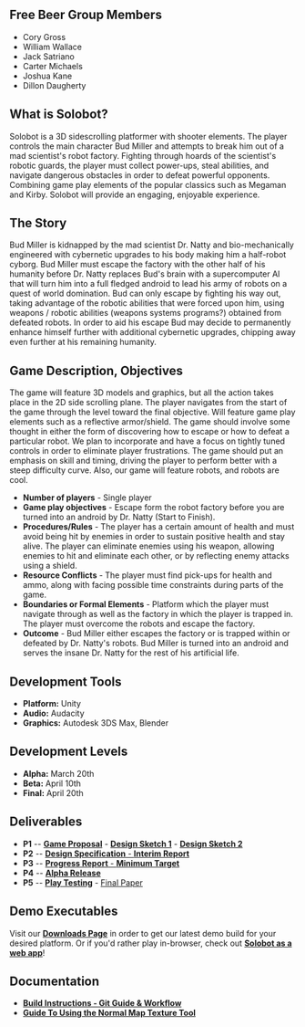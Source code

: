 ## Free Beer Group Members

 * Cory Gross
 * William Wallace
 * Jack Satriano
 * Carter Michaels
 * Joshua Kane
 * Dillon Daugherty

## What is Solobot?

Solobot is a 3D sidescrolling platformer with shooter elements. The player controls the main character Bud Miller and attempts to break him out of a mad scientist's robot factory. Fighting through hoards of the scientist's robotic guards, the player must collect power-ups, steal abilities, and navigate dangerous obstacles in order to defeat powerful opponents. Combining game play elements of the popular classics such as Megaman and Kirby. Solobot will provide an engaging, enjoyable experience.

## The Story

Bud Miller is kidnapped by the mad scientist Dr. Natty and bio-mechanically engineered with cybernetic upgrades to his body making him a half-robot cyborg. Bud Miller must escape the factory with the other half of his humanity before Dr. Natty replaces Bud's brain with a supercomputer AI that will turn him into a full fledged android to lead his army of robots on a quest of world domination. Bud can only escape by fighting his way out, taking advantage of the robotic abilities that were forced upon him, using weapons / robotic abilities (weapons systems programs?) obtained from defeated robots. In order to aid his escape Bud may decide to permanently enhance himself further with additional cybernetic upgrades, chipping away even further at his remaining humanity.

## Game Description, Objectives

The game will feature 3D models and graphics, but all the action takes place in the 2D side scrolling plane. The player navigates from the start of the game through the level toward the final objective. Will feature game play elements such as a reflective armor/shield. The game should involve some thought in either the form of discovering how to escape or how to defeat a particular robot. We plan to incorporate and have a focus on tightly tuned controls in order to eliminate player frustrations. The game should put an emphasis on skill and timing, driving the player to perform better with a steep difficulty curve. Also, our game will feature robots, and robots are cool.

* **Number of players** - Single player
* **Game play objectives** - Escape form the robot factory before you are turned into an android by Dr. Natty (Start to Finish).
* **Procedures/Rules** - The player has a certain amount of health and must avoid being hit by enemies in order to sustain positive health and stay alive. The player can eliminate enemies using his weapon, allowing enemies to hit and eliminate each other, or by reflecting enemy attacks using a shield.
* **Resource Conflicts** - The player must find pick-ups for health and ammo, along with facing possible time constraints during parts of the game.
* **Boundaries or Formal Elements** - Platform which the player must navigate through as well as the factory in which the player is trapped in. The player must overcome the robots and escape the factory.
* **Outcome** - Bud Miller either escapes the factory or is trapped within or defeated by Dr. Natty's robots. Bud Miller is turned into an android and serves the insane Dr. Natty for the rest of his artificial life.

## Development Tools

 * **Platform:** Unity
 * **Audio:** Audacity
 * **Graphics:** Autodesk 3DS Max, Blender

## Development Levels

 * **Alpha:** March 20th
 * **Beta:** April 10th
 * **Final:** April 20th

## Deliverables

 * **P1** -- [**Game Proposal**][1] - [**Design Sketch 1**][2] - [**Design Sketch 2**][3]
 * **P2** -- [**Design Specification** - **Interim Report**][5]
 * **P3** -- [**Progress Report** - **Minimum Target**][6]
 * **P4** -- [**Alpha Release**][7]
 * **P5** -- [**Play Testing**][9] - [Final Paper][10]

## Demo Executables

Visit our [**Downloads Page**][7] in order to get our latest demo build for your desired platform. Or if you'd rather play in-browser, check out [**Solobot as a web app**][11]!

## Documentation
* [**Build Instructions - Git Guide & Workflow**][4]
* [**Guide To Using the Normal Map Texture Tool**][8]

[1]: Docs/p1.pdf
[2]: Docs/design_sketch_1.jpg
[3]: Docs/design_sketch_2.jpg
[4]: Docs/gitbuilding.md
[5]: Docs/interim.md
[6]: Docs/mintarget.md
[7]: Docs/download.md
[8]: Docs/normal_mapping/nvidia_normal_mapping.md
[9]: Docs/playtesting.md
[10]: Docs/p4.pdf
[11]: http://freebeergames.github.io/Solobot/webplayer/webplayer.html